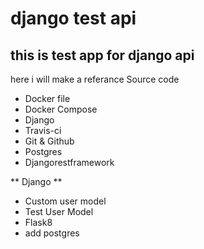 # django test api

## this is test app for django api

here i will make a referance Source code 

- Docker file
- Docker Compose
- Django
- Travis-ci
- Git & Github
- Postgres
- Djangorestframework


** Django **
- Custom user model
- Test User Model
- Flask8
- add postgres
